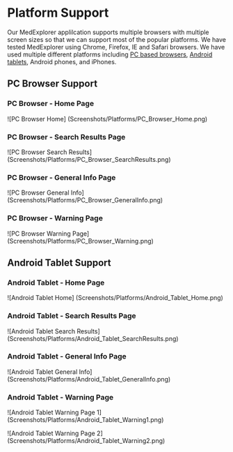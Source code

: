 # Platform Support

Our MedExplorer applilcation supports multiple browsers with multiple screen sizes so that we can support most of the popular platforms.  We have tested MedExplorer using Chrome, Firefox, IE and Safari browsers. We have used multiple different platforms including [PC based browsers](Platform%20Support.md#pc-browser-support), [Android tablets](Platform%20Support.md#android-tablet-support), Android phones, and iPhones.

## PC Browser Support

### PC Browser - Home Page

![PC Browser Home] (Screenshots/Platforms/PC_Browser_Home.png)

### PC Browser - Search Results Page

![PC Browser Search Results] (Screenshots/Platforms/PC_Browser_SearchResults.png)

### PC Browser - General Info Page

![PC Browser General Info] (Screenshots/Platforms/PC_Browser_GeneralInfo.png)

### PC Browser - Warning Page

![PC Browser Warning Page] (Screenshots/Platforms/PC_Browser_Warning.png)

## Android Tablet Support

### Android Tablet - Home Page

![Android Tablet Home] (Screenshots/Platforms/Android_Tablet_Home.png)

### Android Tablet - Search Results Page

![Android Tablet Search Results] (Screenshots/Platforms/Android_Tablet_SearchResults.png)

### Android Tablet - General Info Page

![Android Tablet General Info] (Screenshots/Platforms/Android_Tablet_GeneralInfo.png)

### Android Tablet - Warning Page

![Android Tablet Warning Page 1] (Screenshots/Platforms/Android_Tablet_Warning1.png)

![Android Tablet Warning Page 2] (Screenshots/Platforms/Android_Tablet_Warning2.png)
